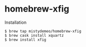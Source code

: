 # homebrew-xfig

Installation

```
$ brew tap mistydemeo/homebrew-xfig
$ brew cask install xquartz
$ brew install xfig
```
